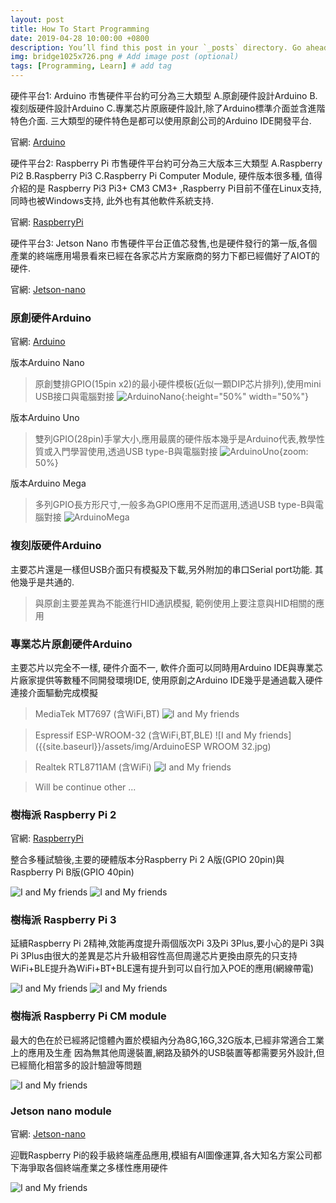 ```yaml
---
layout: post
title: How To Start Programming
date: 2019-04-28 10:00:00 +0800
description: You’ll find this post in your `_posts` directory. Go ahead and edit it and re-build the site to see your changes. # Add post description (optional)
img: bridge1025x726.png # Add image post (optional)
tags: [Programming, Learn] # add tag
---
```

硬件平台1: Arduino 市售硬件平台約可分為三大類型 A.原創硬件設計Arduino B.複刻版硬件設計Arduino C.專業芯片原廠硬件設計,除了Arduino標準介面並含進階特色介面. 三大類型的硬件特色是都可以使用原創公司的Arduino IDE開發平台.

官網: [Arduino](https://www.arduino.cc/)

硬件平台2: Raspberry Pi 市售硬件平台約可分為三大版本三大類型 A.Raspberry Pi2 B.Raspberry Pi3 C.Raspberry Pi Computer Module, 硬件版本很多種, 值得介紹的是 Raspberry Pi3 Pi3+ CM3 CM3+ ,Raspberry Pi目前不僅在Linux支持,同時也被Windows支持, 此外也有其他軟件系統支持.

官網: [RaspberryPi](https://www.raspberrypi.com.tw/)

硬件平台3: Jetson Nano 市售硬件平台正值芯發售,也是硬件發行的第一版,各個產業的終端應用場景看來已經在各家芯片方案廠商的努力下都已經備好了AIOT的硬件.

官網: [Jetson-nano](https://www.nvidia.com/zh-tw/autonomous-machines/embedded-systems/jetson-nano/)

### 原創硬件Arduino
官網: [Arduino](https://www.arduino.cc/)

版本Arduino Nano
>原創雙排GPIO(15pin x2)的最小硬件模板(近似一顆DIP芯片排列),使用mini USB接口與電腦對接
![ArduinoNano]({{site.baseurl}}/assets/img/ArduinoNano.jpg){:height="50%" width="50%"}

版本Arduino Uno
>雙列GPIO(28pin)手掌大小,應用最廣的硬件版本幾乎是Arduino代表,教學性質或入門學習使用,透過USB type-B與電腦對接
![ArduinoUno]({{site.baseurl}}/assets/img/ArduinoUno.jpg){zoom: 50%}

版本Arduino Mega
>多列GPIO長方形尺寸,一般多為GPIO應用不足而選用,透過USB type-B與電腦對接
![ArduinoMega]({{site.baseurl}}/assets/img/ArduinoMega.jpg)


### 複刻版硬件Arduino
主要芯片還是一樣但USB介面只有模擬及下載,另外附加的串口Serial port功能. 其他幾乎是共通的.
>與原創主要差異為不能進行HID通訊模擬, 範例使用上要注意與HID相關的應用

### 專業芯片原創硬件Arduino
主要芯片以完全不一樣, 硬件介面不一, 軟件介面可以同時用Arduino IDE與專業芯片廠家提供等數種不同開發環境IDE, 使用原創之Arduino IDE幾乎是通過載入硬件連接介面驅動完成模擬
>MediaTek MT7697 (含WiFi,BT)
![I and My friends]({{site.baseurl}}/assets/img/ArduinoMT7697.jpg)

>Espressif ESP-WROOM-32 (含WiFi,BT,BLE)
![I and My friends]({{site.baseurl}}/assets/img/ArduinoESP WROOM 32.jpg)

>Realtek RTL8711AM (含WiFi)
![I and My friends]({{site.baseurl}}/assets/img/ArduinoRTL8711AM.jpg)

>Will be continue other ...

### 樹梅派 Raspberry Pi 2
官網: [RaspberryPi](https://www.raspberrypi.com.tw/)

整合多種試驗後,主要的硬體版本分Raspberry Pi 2 A版(GPIO 20pin)與Raspberry Pi B版(GPIO 40pin)
>
![I and My friends]({{site.baseurl}}/assets/img/RaspberryPi2A.jpg)
![I and My friends]({{site.baseurl}}/assets/img/RaspberryPi2B.jpg)

### 樹梅派 Raspberry Pi 3
延續Raspberry Pi 2精神,效能再度提升兩個版次Pi 3及Pi 3Plus,要小心的是Pi 3與Pi 3Plus由很大的差異是芯片升級相容性高但周邊芯片更換由原先的只支持WiFi+BLE提升為WiFi+BT+BLE還有提升到可以自行加入POE的應用(網線帶電)
>
![I and My friends]({{site.baseurl}}/assets/img/RaspberryPi3B.jpg)
![I and My friends]({{site.baseurl}}/assets/img/RaspberryPi3B+.jpg)

### 樹梅派 Raspberry Pi CM module
最大的色在於已經將記憶體內置於模組內分為8G,16G,32G版本,已經非常適合工業上的應用及生產
因為無其他周邊裝置,網路及額外的USB裝置等都需要另外設計,但已經簡化相當多的設計驗證等問題
>
![I and My friends]({{site.baseurl}}/assets/img/RaspberryPi_CM_module.jpg)

### Jetson nano module
官網: [Jetson-nano](https://www.nvidia.com/zh-tw/autonomous-machines/embedded-systems/jetson-nano/)

迎戰Raspberry Pi的殺手級終端產品應用,模組有AI圖像運算,各大知名方案公司都下海爭取各個終端產業之多樣性應用硬件
>
![I and My friends]({{site.baseurl}}/assets/img/JetsonNano_CM_module.jpg)
